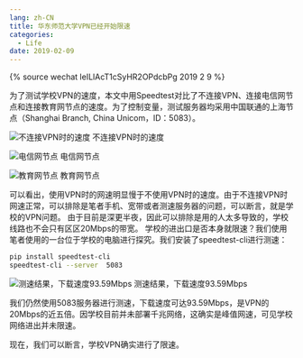 ```yaml
---
lang: zh-CN
title: 华东师范大学VPN已经开始限速
categories:
  - Life
date: 2019-02-09
---
```

{% source wechat leILlAcT1cSyHR2OPdcbPg 2019 2 9 %}

为了测试学校VPN的速度，本文中用Speedtest对比了不连接VPN、连接电信网节点和连接教育网节点的速度。为了控制变量，测试服务器均采用中国联通的上海节点（Shanghai Branch, China Unicom，ID：5083）。
<!--more-->
![不连接VPN时的速度](https://api.njzjz.win/1AqAQpx6lOIcVar4NdokIVOH-jcTuNpzP)
不连接VPN时的速度

![电信网节点](https://api.njzjz.win/1xPyKV1tDXzY5ieEyWV9IMsa6ycaZYPnP)
电信网节点

![教育网节点](https://api.njzjz.win/1YAYHnUwoGGjzymR_UqveU2msMiSensb0)
教育网节点

可以看出，使用VPN时的网速明显慢于不使用VPN时的速度。由于不连接VPN时网速正常，可以排除是笔者手机、宽带或者测速服务器的问题，可以断言，就是学校的VPN问题。
由于目前是深更半夜，因此可以排除是用的人太多导致的，学校线路也不会只有区区20Mbps的带宽。
学校的进出口是否本身就限速？我们使用笔者使用的一台位于学校的电脑进行探究。我们安装了speedtest-cli进行测速：

```sh
pip install speedtest-cli
speedtest-cli --server  5083
```

![测速结果，下载速度93.59Mbps](https://api.njzjz.win/1DmTgE2vOaBDVD737klrOojOjSoHhz5eS)
测速结果，下载速度93.59Mbps

我们仍然使用5083服务器进行测速，下载速度可达93.59Mbps，是VPN的20Mbps的近五倍。因学校目前并未部署千兆网络，这确实是峰值网速，可见学校网络进出并未限速。

现在，我们可以断言，学校VPN确实进行了限速。

